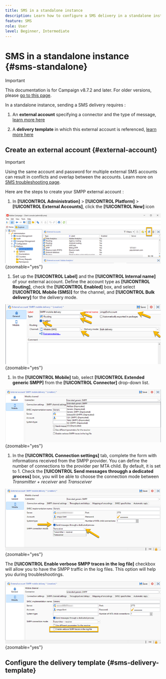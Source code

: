 ```yaml
---
title: SMS in a standalone instance
description: Learn how to configure a SMS delivery in a standalone instance
feature: SMS
role: User
level: Beginner, Intermediate
---
```


# SMS in a standalone instance {#sms-standalone}

>[!IMPORTANT]
>
>This documentation is for Campaign v8.7.2 and later.
For older versions, please [go to this page](https://experienceleague.adobe.com/en/docs/campaign-classic/using/sending-messages/sending-messages-on-mobiles/sms-set-up/sms-set-up).

In a standalone instance, sending a SMS delivery requires : 

1. An **external account** specifying a connector and the type of message, [learn more here](#external-account)

1. A **delivery template** in which this external account is referenced, [learn more here](#sms-delivery-template)

## Create an external account {#external-account}

>[!IMPORTANT]
>
>Using the same account and password for multiple external SMS accounts can result in conflicts and overlap between the accounts. Learn more on [SMS troubleshooting page](smpp-connection.md#sms-troubleshooting). 

Here are the steps to create your SMPP external account : 

1. In **[!UICONTROL Administration]** > **[!UICONTROL Platform]** > **[!UICONTROL External Accounts]**, click the **[!UICONTROL New]** icon

![](assets/sms_extaccount.png){zoomable="yes"}

1. Set up the **[!UICONTROL Label]** and the **[!UICONTROL Internal name]** of your external account. Define the account type as **[!UICONTROL Routing]**, check the **[!UICONTROL Enabled]** box, and select **[!UICONTROL Mobile (SMS)]** for the channel, and **[!UICONTROL Bulk delivery]** for the delivery mode.

![](assets/sms_extaccount_new.png){zoomable="yes"}

1. In the **[!UICONTROL Mobile]** tab, select **[!UICONTROL Extended generic SMPP]** from the **[!UICONTROL Connector]** drop-down list.

![](assets/sms_extaccount_connector.png){zoomable="yes"}

1. In the **[!UICONTROL Connection settings]** tab, complete the form with informations received from the SMPP provider. 
You can define the number of connections to the provider per MTA child. By default, it is set to 1.
Check the **[!UICONTROL Send messages througgh a dedicated process]** box, you will be able to choose the connection mode between *Transmitter + receiver* and *Transceiver*

![](assets/sms_connection_settings.png){zoomable="yes"}

The **[!UICONTROL Enable verbose SMPP traces in the log file]** checkbox will allow you to have the SMPP traffic in the log files. This option will help you during troubleshootings.

![](assets/sms_verbose.png){zoomable="yes"}

## Configure the delivery template {#sms-delivery-template}